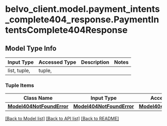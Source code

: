 # belvo_client.model.payment_intents_complete404_response.PaymentIntentsComplete404Response

## Model Type Info
Input Type | Accessed Type | Description | Notes
------------ | ------------- | ------------- | -------------
list, tuple,  | tuple,  |  | 

### Tuple Items
Class Name | Input Type | Accessed Type | Description | Notes
------------- | ------------- | ------------- | ------------- | -------------
[**Model404NotFoundError**](Model404NotFoundError.md) | [**Model404NotFoundError**](Model404NotFoundError.md) | [**Model404NotFoundError**](Model404NotFoundError.md) |  | 

[[Back to Model list]](../../README.md#documentation-for-models) [[Back to API list]](../../README.md#documentation-for-api-endpoints) [[Back to README]](../../README.md)

